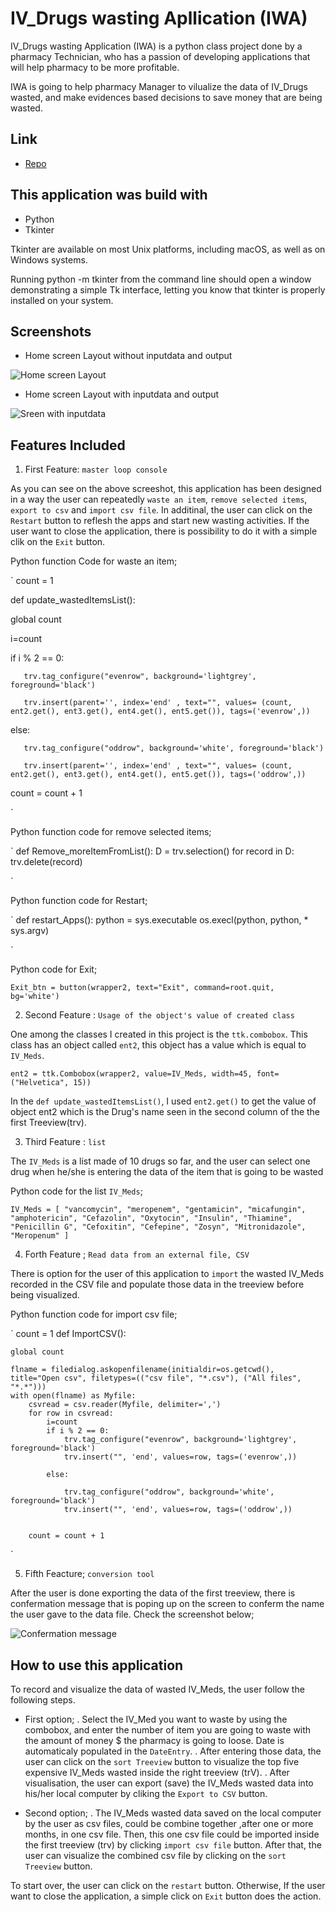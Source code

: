 # IV_Drugs wasting Apllication (IWA)

IV_Drugs wasting Application (IWA) is a python class project done by a pharmacy Technician, who has a passion of developing applications that will help pharmacy to be more profitable. 

IWA is going to help pharmacy Manager to vilualize the  data of IV_Drugs wasted, and make evidences based decisions to save money that are being wasted.

## Link

- [Repo](https://github.com/NIYITANGA/Python_IV_Meds_WastingApps)

## This application was build with

- Python
- Tkinter

Tkinter are available on most Unix platforms, including macOS, as well as on Windows systems.

Running python -m tkinter from the command line should open a window demonstrating a simple Tk interface, letting you know that tkinter is properly installed on your system.


## Screenshots

- Home screen Layout without inputdata and output

![Home screen Layout ](https://github.com/NIYITANGA/Python_IV_Meds_WastingApps/blob/master/image/withoutiinput.png)

- Home screen Layout with inputdata and output

![Sreen with inputdata](https://github.com/NIYITANGA/Python_IV_Meds_WastingApps/blob/master/image/withinput.png)

## Features Included

1. First Feature: `master loop console`

As you can see on the above screeshot, this application has been designed in a way the user can repeatedly `waste an item`, `remove selected items`, `export to csv` and `import csv file`.  In additinal, the user can click on the `Restart` button to reflesh the apps and start new wasting activities. If the user want to close the application, there is possibility to do it with a simple clik on the `Exit` button.

Python function Code for waste an item;

`
 count = 1

 def update_wastedItemsList():

   global count 
   
   i=count

   if i % 2 == 0:

       trv.tag_configure("evenrow", background='lightgrey', foreground='black')
       
       trv.insert(parent='', index='end' , text="", values= (count, ent2.get(), ent3.get(), ent4.get(), ent5.get()), tags=('evenrow',)) 
       
       
   else:

       trv.tag_configure("oddrow", background='white', foreground='black')
       
       trv.insert(parent='', index='end' , text="", values= (count, ent2.get(), ent3.get(), ent4.get(), ent5.get()), tags=('oddrow',)) 
    
      
   count = count + 1
   
`
 
Python function code for remove selected items;

`
 def Remove_moreItemFromList():
    D = trv.selection()
    for record in D:
        trv.delete(record)

`


Python function code for Restart;

`
 def restart_Apps():
    python = sys.executable
    os.execl(python, python, * sys.argv)

`

Python code for Exit;

`
Exit_btn = button(wrapper2, text="Exit", command=root.quit, bg='white')
`


2. Second Feature : `Usage of the object's value of created class`

One among the classes I created in this project is the `ttk.combobox`. This class has an object called `ent2`, this object has a value which is equal to `IV_Meds`. 

`
ent2 = ttk.Combobox(wrapper2, value=IV_Meds, width=45, font=("Helvetica", 15))
`

In the `def update_wastedItemsList()`, I used `ent2.get()` to get the value of object ent2 which is the Drug's name seen in the second column of the  the first Treeview(trv).

3. Third Feature : `list`

The `IV_Meds` is a list made of 10 drugs so far, and the user can select one drug when he/she is entering the data of the item that is going to be wasted

Python code for the list `IV_Meds`;

`
 IV_Meds = [
    "vancomycin",
    "meropenem",
    "gentamicin",
    "micafungin",
    "amphotericin",
    "Cefazolin",
    "Oxytocin",
    "Insulin",
    "Thiamine",
    "Penicillin G",
    "Cefoxitin",
    "Cefepine",
    "Zosyn",
    "Mitronidazole",
    "Meropenum"
 ]
`

4. Forth Feature ; `Read data from an external file, CSV`

There is option for the user of this application to `import` the wasted IV_Meds recorded in the CSV file and populate those data in the treeview before being visualized.

Python function code for import csv file;

`
 count = 1
 def ImportCSV():

    global count

    flname = filedialog.askopenfilename(initialdir=os.getcwd(), title="Open csv", filetypes=(("csv file", "*.csv"), ("All files", "*.*")))
    with open(flname) as Myfile:
        csvread = csv.reader(Myfile, delimiter=',')
        for row in csvread:
            i=count
            if i % 2 == 0:
                trv.tag_configure("evenrow", background='lightgrey', foreground='black')
                trv.insert("", 'end', values=row, tags=('evenrow',))

            else:

                trv.tag_configure("oddrow", background='white', foreground='black')
                trv.insert("", 'end', values=row, tags=('oddrow',))


        count = count + 1
        


`


5. Fifth Feacture; `conversion tool`

After the user is done exporting the data of the first treeview, there is confermation message that is poping up on the screen to conferm the name the user gave to the data file. Check the screenshot below;

![Confermation message](https://github.com/NIYITANGA/Python_IV_Meds_WastingApps/blob/master/image/Messagebox.png)



## How to use this application


To record and visualize the data of wasted IV_Meds, the user follow the following steps. 
 - First option;
    . Select the IV_Med you want to waste by using the combobox, and enter the number of item you are going to waste with the amount of money $ the pharmacy is going to loose. Date is automaticaly populated in the `DateEntry`.
    . After entering those data, the user can click on the `sort Treeview` button to visualize the top five expensive IV_Meds wasted inside  the right treeview (trV).
    . After visualisation, the user can export (save) the IV_Meds wasted data into his/her local computer by cliking the `Export to CSV` button.

 - Second option;
    . The IV_Meds wasted data saved on the local computer by the user as csv files, could be combine together ,after one or more months, in one csv file. Then, this one csv file could be imported inside the first treeview (trv) by clicking `import csv file` button. After that, the user can visualize the combined csv file by clicking on the `sort Treeview` button.
    

To start over, the user can click on the `restart` button. Otherwise, If the user want to close the application, a simple click on `Exit` button does the action.
